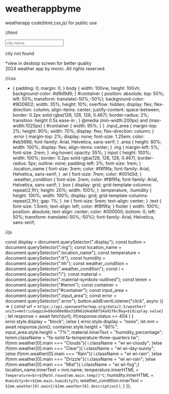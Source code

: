 # weatherappbyme
weatherapp code(html,css,js) for public use

//html


<!DOCTYPE html>
<html lang="en">
<head>
    <meta charset="UTF-8">
    <meta name="viewport" content="width=device-width, initial-scale=1.0">
    <title> find weather by monic</title>
    <link rel="icon" href="logo.png">
    <link rel="stylesheet" href="https://cdnjs.cloudflare.com/ajax/libs/font-awesome/6.6.0/css/all.min.css" integrity="sha512-Kc323vGBEqzTmouAECnVceyQqyqdsSiqLQISBL29aUW4U/M7pSPA/gEUZQqv1cwx4OnYxTxve5UMg5GT6L4JJg==" crossorigin="anonymous" referrerpolicy="no-referrer" />
    <link rel="stylesheet" href="https://cdnjs.cloudflare.com/ajax/libs/weather-icons/2.0.10/css/weather-icons.min.css">
    <link rel="stylesheet" href="https://fonts.googleapis.com/css2?family=Material+Symbols+Outlined:opsz,wght,FILL,GRAD@24,400,0,0&icon_names=humidity_percentage" />
    <link rel="stylesheet" href="style.css">
</head>
<body>
    <div id="container">
        <div class="input_area">
            <div class="area">
                <input type="text" class="display" placeholder="city name">
                <div class="fa-solid fa-magnifying-glass mg"></div>
            </div>            
            <p class="error">city not found</p>
        </div>
        <div class="for_display"></div>
        <p class="location_name"><!-- Pokhara --></p>
        <div class="weather"><i class=""></i></div>
        <p class="weather_condition"><!-- Sunny --></p>
        <div class="box">
            <div class="temperature">
                <div id="temm" class=""></div>
                <p class="text tt"><!-- Temperature <br> 22°C --></p>
            </div>
            <div class="humidity">
                <span class="material-symbols-outlined tw"><!-- humidity_percentage --></span>
                <p class="text hh"><!-- Humidity <br> 20% --></p>
            </div>
        </div>
    </div>
    <footer>*view in desktop screen for better quality <br>
        <i class="fa-regular fa-copyright"></i> 2024 weather app by monic. All rights reserved.
    </footer>
    <script src="script.js"></script>
</body>
</html>












//css

* {
    padding: 0;
    margin: 0;
}
body {
    width: 100vw;
    height: 100vh;
    background-color: #d9d9d9;
}
#container {
    position: absolute;
    top: 50%;
    left: 50%;
    transform: translate(-50%,-50%);
    background-color: #9DD9D2;
    width: 35%;
    height: 10%;
    overflow: hidden;
    display: flex;
    flex-direction: column;
    align-items: center;
    justify-content: space-between;
    border: 0.2px solid rgba(128, 128, 128, 0.467);
    border-radius: 2%;
    transition: height 0.5s ease-in ;
}
@media (min-width:200px) and (max-width:1025px) {
    #container {
        width: 95%;
    }
}
.input_area {
    margin-top: 2%;
    height: 90%;
    width: 70%;
    display: flex;
    flex-direction: column;
}
.error {
    margin-top: 2%;
    display: none;
    font-size: 1.25em;
    color: #eb5668;
    font-family: Arial, Helvetica, sans-serif;
}
.area {
    height: 80%;
    width: 100%;
    display: flex;
    align-items: center;
}
.mg {
    margin-left: 5%;
    font-size: 2rem;
}
.mg:hover{
    opacity: 55%;
}
input {
    height: 100%;
    width: 100%;
    border: 0.2px solid rgba(128, 128, 128, 0.467);
    border-radius: 5px;
    outline: none;
    padding-left: 3%;
    font-size: 1rem;
}
.location_name {
    font-size: 3rem;
    color: #f8f9fa;
    font-family: Arial, Helvetica, sans-serif;
}
.wi {
    font-size: 7rem;
    color: #001d3d;
}
.weather_condition {
    font-size: 2rem;
    color: #f8f9fa;
    font-family: Arial, Helvetica, sans-serif;
}
.box {
    display: grid;
    grid-template-columns: repeat(2,1fr);
    height: 20%;
    width: 100%;
}
.temperature, .humidity {
    height: 100%;
    width: 100%;
    display: grid;
    grid-template-columns: repeat(2,1fr);
    gap: 1%;
}
.tw {
    font-size: 5rem;
    text-align: center;
}
.text {
    font-size: 1.5rem;
    text-align: left;
    color: #f8f9fa;
}
footer {
    width: 100%;
    position: absolute;
    text-align: center;
    color: #000000;
    bottom: 0;
    left: 50%;
    transform: translate(-50%,-50%);
    font-family: Arial, Helvetica, sans-serif;










//js

const display = document.querySelector(".display");
const button = document.querySelector(".mg");
const location_name = document.querySelector(".location_name");
const temperature = document.querySelector(".tt");
const humidity = document.querySelector(".hh");
const weather_condition = document.querySelector(".weather_condition");
const i = document.querySelector("i");
const material = document.querySelector(".material-symbols-outlined");
const temm = document.querySelector("#temm");
const container = document.querySelector("#container");
const input_area = document.querySelector(".input_area");
const error = document.querySelector(".error");
button.addEventListener("click", async () => {
    const url = `https://api.openweathermap.org/data/2.5/weather?units=metric&appid=bba508e8ba310961d4ab60754a92f6c9&q=${display.value}`;
    let response = await fetch(url);
    if(response.status == 404 ) {
        error.style.display = "block";
    }else {
        error.style.display = "none";
        let mm = await response.json();
        container.style.height = "80%";
        input_area.style.height = "7%";
        material.innerText = "humidity_percentage";
        temm.className = "fa-solid fa-temperature-three-quarters tw";
        if(mm.weather[0].main === "Clouds"){
            i.className = "wi wi-cloudy";
        }else if(mm.weather[0].main === "Clear"){
            i.className = "wi wi-day-sunny";
        }else if(mm.weather[0].main === "Rain"){
            i.className = "wi wi-rain";
        }else if(mm.weather[0].main === "Drizzle"){
            i.className = "wi wi-rain";
        }else if(mm.weather[0].main === "Mist"){
            i.className = "wi wi-fog";}
        location_name.innerText = mm.name;
        temperature.innerHTML = `Temperature<br>${Math.round(mm.main.temp)}°C`;
        humidity.innerHTML = `Humidity<br>${mm.main.humidity}%`;
        weather_condition.innerText = `${mm.weather[0].main}(${mm.weather[0].description})`;
    }
});
